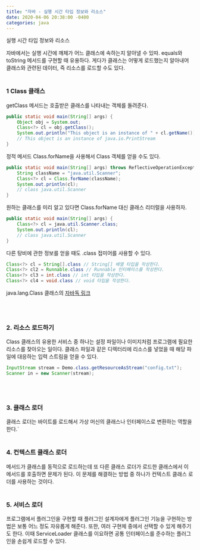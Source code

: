 ```yaml
---
title: "자바 - 실행 시간 타입 정보와 리소스"
date: 2020-04-06 20:38:00 -0400
categories: java
---
```


실행 시간 타입 정보와 리소스

자바에서는 실행 시간에 깨체가 어느 클래스에 속하는지 알아낼 수 있따. equals와 toString 메서드를 구현할 때 유용하다. 게다가 클래스는 어떻게 로드했는지 알아내어 클래스와 관련된 데이터, 즉 리소스를 로드할 수도 있다.
<br><br>

### 1 Class 클래스

getClass 메서드는 호출받은 클래스를 나타내는 객체를 돌려준다.

```java
public static void main(String[] args) {
    Object obj = System.out;
    Class<?> cl = obj.getClass();
    System.out.println("This object is an instance of " + cl.getName());
    // This object is an instance of java.io.PrintStream
}
```

정적 메서드 Class.forName을 사용해서 Class 객체를 얻을 수도 있다.

```java
public static void main(String[] args) throws ReflectiveOperationException {
    String className = "java.util.Scanner";
    Class<?> cl = Class.forName(className);
    System.out.println(cl);
    // class java.util.Scanner
}
```

원하는 클래스를 미리 알고 있다면 Class.forName 대신 클래스 리터럴을 사용하자.

```java
public static void main(String[] args) {
    Class<?> cl = java.util.Scanner.class;
    System.out.println(cl);
    // class java.util.Scanner
}
```

다른 탕비에 관한 정보를 얻을 때도 .class 접미어를 사용할 수 있다.
```java
Class<?> cl = String[].class // String[] 배열 타입을 작성한다.
Class<?> cl2 = Runnable.class // Runnable 인터페이스를 작성한다.
Class<?> cl3 = int.class // int 타입을 작성한다.
Class<?> cl4 = void.class // void 타입을 작성한다.
```

java.lang.Class<T> 클래스의 [자바독 링크](https://docs.oracle.com/javase/8/docs/api/java/lang/Class.html)

<br><br>

### 2. 리소스 로드하기

Class 클래스의 유용한 서비스 중 하나는 설정 파일이나 이미지처럼 프로그램에 필요한 리소스를 찾아오는 일이다. 클래스 파일과 같은 디렉터리에 리소스를 넣었을 때 해당 파일에 대응하는 입력 스트림을 얻을 수 있다.

```java
InputStream stream = Demo.class.getResourceAsStream("config.txt");
Scanner in = new Scanner(stream);
```
<br><br>

### 3. 클래스 로더

클래스 로더는 바이트를 로드해서 가상 머신의 클래스나 인터페이스로 변환하는 역할을 한다.`
<br><br>

### 4. 컨텍스트 클래스 로더

메서드가 클래스를 동적으로 로드하는데 또 다른 클래스 로더가 로드한 클래스에서 이 메서드를 호출하면 문제가 된다. 이 문제를 해결하는 방법 중 하나가 컨텍스트 클래스 로더를 사용하는 것이다.
<br><br>

### 5. 서비스 로더

프로그램에서 플러그인을 구현할 때 플러그인 설계자에게 플러그인 기능을 구현하는 방법은 보통 어느 정도 자유롭게 해준다. 또한, 여러 구현체 중에서 선택할 수 있게 해주기도 한다. 이때 ServiceLoader 클래스를 이요하면 공통 인터페이스를 준수하는 플러그인을 손쉽게 로드할 수 있다.
<br><br>

